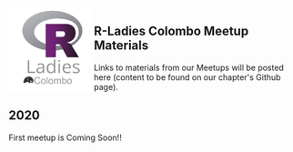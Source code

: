 
<img src="Rladiescolombocopy.png" align="left" height="150" />

## R-Ladies Colombo Meetup Materials

Links to materials from our Meetups will be posted here (content to be found on our chapter's Github page). 















## 2020 

First meetup is Coming Soon!!
